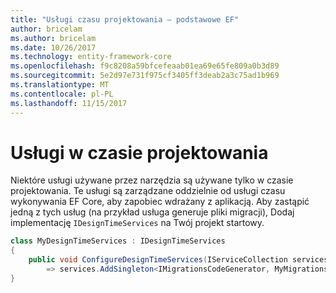 ```yaml
---
title: "Usługi czasu projektowania — podstawowe EF"
author: bricelam
ms.author: bricelam
ms.date: 10/26/2017
ms.technology: entity-framework-core
ms.openlocfilehash: f9c8208a59bfcefeaab01ea69e65fe809a0b3d89
ms.sourcegitcommit: 5e2d97e731f975cf3405ff3deab2a3c75ad1b969
ms.translationtype: MT
ms.contentlocale: pl-PL
ms.lasthandoff: 11/15/2017
---
```

<a name="design-time-services"></a>Usługi w czasie projektowania
====================
Niektóre usługi używane przez narzędzia są używane tylko w czasie projektowania. Te usługi są zarządzane oddzielnie od usługi czasu wykonywania EF Core, aby zapobiec wdrażany z aplikacją. Aby zastąpić jedną z tych usług (na przykład usługa generuje pliki migracji), Dodaj implementację `IDesignTimeServices` na Twój projekt startowy.

``` csharp
class MyDesignTimeServices : IDesignTimeServices
{
    public void ConfigureDesignTimeServices(IServiceCollection services)
        => services.AddSingleton<IMigrationsCodeGenerator, MyMigrationsCodeGenerator>()
}
```

